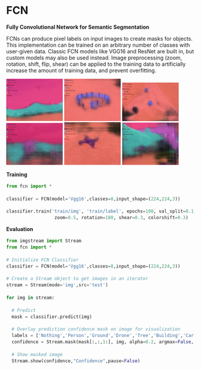 # FCN

**Fully Convolutional Network for Semantic Segmentation**

FCNs can produce pixel labels on input images to create masks for objects. This implementation can be trained on an arbitrary number of classes with user-given data. Classic FCN models like VGG16 and ResNet are built in, but custom models may also be used instead. Image preprocessing (zoom, rotation, shift, flip, shear) can be applied to the training data to artificially increase the amount of training data, and prevent overfitting.


<img src="Results/Results1.png" width="30%"></img> 
<img src="Results/Results2.png" width="30%"></img> 
<img src="Results/Results3.png" width="30%"></img> 
<img src="Results/Results4.png" width="30%"></img> 
<img src="Results/Results5.png" width="30%"></img> 
<img src="Results/Results6.png" width="30%"></img> 

**Training**
```python
from fcn import *

classifier = FCN(model='Vgg16',classes=8,input_shape=(224,224,3))

classifier.train('train/img', 'train/label', epochs=100, val_split=0.1, # Learning parameters
                  zoom=0.5, rotation=180, shear=0.3, colorshift=0.3)    # Preprocessing
```

**Evaluation**
```python
from imgstream import Stream
from fcn import *

# Initialize FCN Classifier
classifier = FCN(model='Vgg16',classes=8,input_shape=(224,224,3))

# Create a Stream object to get images in an iterator
stream = Stream(mode='img',src='test')

for img in stream:

  # Predict
  mask = classifier.predict(img)
  
  # Overlay prediction confidence mask on image for visualization
  labels = ['Nothing','Person','Ground','Drone','Tree','Building','Car','Sky']
  confidence = Stream.mask(mask[:,:,1:], img, alpha=0.2, argmax=False, labels=labels[1:])
  
  # Show masked image
  Stream.show(confidence,"Confidence",pause=False)
```
